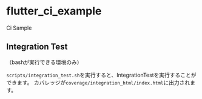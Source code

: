 # flutter_ci_example

Ci Sample

## Integration Test
（bashが実行できる環境のみ）

`scripts/integration_test.sh`を実行すると、IntegrationTestを実行することができます。
カバレッジが`coverage/integration_html/index.html`に出力されます。